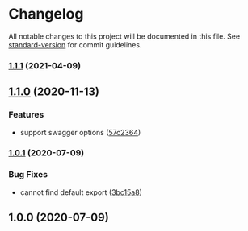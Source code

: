 # Changelog

All notable changes to this project will be documented in this file. See [standard-version](https://github.com/conventional-changelog/standard-version) for commit guidelines.

### [1.1.1](https://github.com/Val-istar-Guo/typescript-nestjs-swagger-plugin/compare/v1.1.0...v1.1.1) (2021-04-09)

## [1.1.0](https://github.com/Val-istar-Guo/typescript-nestjs-swagger-plugin/compare/v1.0.1...v1.1.0) (2020-11-13)


### Features

* support swagger options ([57c2364](https://github.com/Val-istar-Guo/typescript-nestjs-swagger-plugin/commit/57c23644b9d101817655acb1d7b652c0461f3fb5))

### [1.0.1](https://github.com/Val-istar-Guo/typescript-nestjs-swagger-plugin/compare/v1.0.0...v1.0.1) (2020-07-09)


### Bug Fixes

* cannot find default export ([3bc15a8](https://github.com/Val-istar-Guo/typescript-nestjs-swagger-plugin/commit/3bc15a8367e8c67901ae1951fe4a008c2499b939))

## 1.0.0 (2020-07-09)
